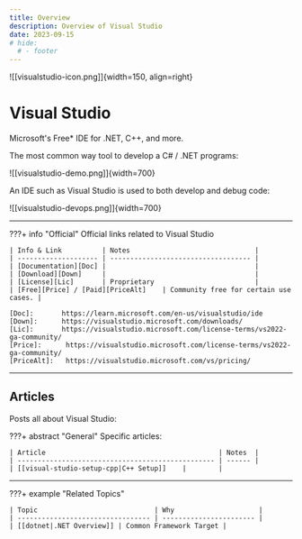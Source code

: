 ```yaml
---
title: Overview
description: Overview of Visual Studio
date: 2023-09-15
# hide:
  # - footer
---
```


<!--------------------------------------------------------------->

![[visualstudio-icon.png]]{width=150, align=right}
# Visual Studio

Microsoft's Free* IDE for .NET, C++, and more.

The most common way tool to develop a C# / .NET programs:

![[visualstudio-demo.png]]{width=700}

An IDE such as Visual Studio is used to both develop and debug code:

![[visualstudio-devops.png]]{width=700}

---------------------------------------------------------

???+ info "Official"
    Official links related to Visual Studio

    | Info & Link          | Notes                               |
    | -------------------- | ----------------------------------- |
    | [Documentation][Doc] |                                     |
    | [Download][Down]     |                                     |
    | [License][Lic]       | Proprietary                         |
    | [Free][Price] / [Paid][PriceAlt]    | Community free for certain use cases. |

    [Doc]:       https://learn.microsoft.com/en-us/visualstudio/ide
    [Down]:      https://visualstudio.microsoft.com/downloads/
    [Lic]:       https://visualstudio.microsoft.com/license-terms/vs2022-ga-community/
    [Price]:      https://visualstudio.microsoft.com/license-terms/vs2022-ga-community/
    [PriceAlt]:   https://visualstudio.microsoft.com/vs/pricing/

<!-- ??? quote "Contacts"
    People or locations relevant to visual-studio-overview

    | Who & What                  | Why                          |
    | --------------------------- | ---------------------------- |
    |                             |                              | -->

<!-- --------------------------------------------------------- -->

<!-- ## Surrounding Info
Essential context related to visual-studio-overview: -->

<!-- ???+ tip "Good to Know"
    Topics that help in understanding:

    | Topic                                             | Why    |
    | ------------------------------------------------- | ------ |
    | [[visual-studio-overview-install|Installation]]            |        |
    | [[how-to-install|Text]]                           |        | -->

<!-- ???+ info "Change Log"
    Technical and business changes:

    | Change                      | Link                         |
    | --------------------------- | ---------------------------- |
    |                             | [[Answer#Section]]           | -->

<!-- ???+ warning "Context & Postmortems"
    Background information & learnt lessons:

    | Question / Event            | Brief                        |
    | --------------------------- | ---------------------------- |
    |                             | [[Answer#Section]]           | -->

---------------------------------------------------------

## Articles

Posts all about Visual Studio:

<!-- ???+ note "Readme"
    Articles recommended to start with:

    | Article                                           | Notes  |
    | ------------------------------------------------- | ------ |
    | [[visual-studio-overview-install|Installation]]            |        |
    | [[visual-studio-overview-user-config|User Config]]         |        |
    | [[visual-studio-overview-logs-and-alerts|Logs and Alerts]] |        |
    | [[visual-studio-overview-maintenance|Maintenance Info]]    |        | -->

???+ abstract "General"
    Specific articles:

    | Article                                           | Notes  |
    | ------------------------------------------------- | ------ |
    | [[visual-studio-setup-cpp|C++ Setup]]    |        |

<!-- ???+ success "Procedures"

    | Procedure                                         | Notes  |
    | ---------------------------                       | ------ |
    | [[visual-studio-overview-Reboot|Reboot Services]]          |        | -->

<!-- --------------------------------------------------------- -->

<!-- ## Knowledge Base
KBs for visual-studio-overview: -->

<!-- ???+ question "Questions"

    | Question                    | Answer                       |
    | --------------------------- | ---------------------------- |
    |                             | [[Answer#Section]]           | -->

<!-- ???+ failure "Fixable Errors & Issues"

    | Error / Issue               | Fix                          |
    | --------------------------- | ------------------           |
    |                             | [[Answer#Section]]           | -->

<!-- ??? bug "Unresolved Errors & Issues"

    | Error / Issue               | Article / Bug Track          |
    | --------------------------- | ---------------------------- |
    |                             | [[Answer#Section]]           | -->

<!-- ??? info "General References"
    Places to look for more information on Visual Studio

    | Info & Link          | Notes                               |
    | -------------------- | ----------------------------------- |
    | [Textbook][Src01]    |                                     | -->

<!-- [Src01]:   https://www.example.org -->

<!-- --------------------------------------------------------- -->

<!-- ## Opinions
{Opinions on subject.} -->

---------------------------------------------------------

???+ example "Related Topics"

    | Topic                             | Why                     |
    | --------------------------------- | ----------------------- |
    | [[dotnet|.NET Overview]] | Common Framework Target |

<!--------------------------------------------------------------->

<!-- TO-DO List -->

<!--------------------------------------------------------------->

<style>
    .md-footer__link--prev {
        display: none
    }
    /* .md-footer__link--next {
        display: none
    } */
</style>
